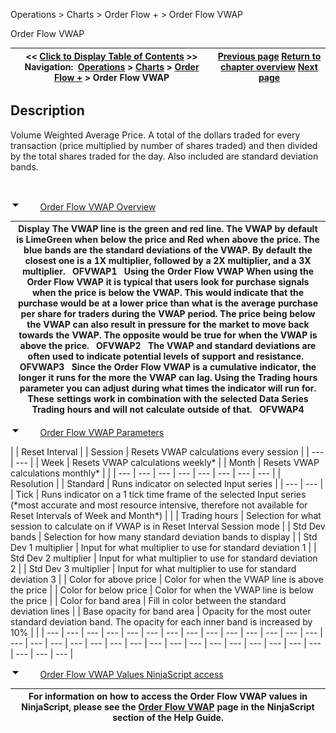 ﻿


Operations \> Charts \> Order Flow \+ \> Order Flow VWAP






















Order Flow VWAP







| \<\< [Click to Display Table of Contents](order_flow_vwap.md) \>\> **Navigation:**     [Operations](operations-1.md) \> [Charts](charts-1.md) \> [Order Flow \+](order_flow_plus-1.md) \> Order Flow VWAP | [Previous page](order_flow_cumulative_delta-1.md) [Return to chapter overview](order_flow_plus-1.md) [Next page](order_flow_volume_profile-1.md) |
| --- | --- |














## Description
Volume Weighted Average Price. A total of the dollars traded for every transaction (price multiplied by number of shares traded) and then divided by the total shares traded for the day. Also included are standard deviation bands.


 


![tog_minus](tog_minus-1.gif)        [Order Flow VWAP Overview](javascript:HMToggle('toggle','OrderFlowVWAPOverview','OrderFlowVWAPOverview_ICON'))




| Display The VWAP line is the green and red line. The VWAP by default is LimeGreen when below the price and Red when above the price. The blue bands are the standard deviations of the VWAP. By default the closest one is a 1X multiplier, followed by a 2X multiplier, and a 3X multiplier.   OFVWAP1   Using the Order Flow VWAP When using the Order Flow VWAP it is typical that users look for purchase signals when the price is below the VWAP. This would indicate that the purchase would be at a lower price than what is the average purchase per share for traders during the VWAP period. The price being below the VWAP can also result in pressure for the market to move back towards the VWAP. The opposite would be true for when the VWAP is above the price.   OFVWAP2   The VWAP and standard deviations are often used to indicate potential levels of support and resistance.   OFVWAP3   Since the Order Flow VWAP is a cumulative indicator, the longer it runs for the more the VWAP can lag. Using the Trading hours parameter you can adjust during what times the indicator will run for. These settings work in combination with the selected Data Series Trading hours and will not calculate outside of that.    OFVWAP4 |
| --- |



![tog_minus](tog_minus-1.gif)        [Order Flow VWAP Parameters](javascript:HMToggle('toggle','OrderFlowVWAPParameters','OrderFlowVWAPParameters_ICON'))




| | Reset Interval | | Session | Resets VWAP calculations every session | | --- | --- | | Week | Resets VWAP calculations weekly\* | | Month | Resets VWAP calculations monthly\* | | | --- | --- | --- | --- | --- | --- | --- | --- | | Resolution | | Standard | Runs indicator on selected Input series | | --- | --- | | Tick | Runs indicator on a 1 tick time frame of the selected Input series (\*most accurate and most resource intensive, therefore not available for Reset Intervals of Week and Month\*) | | | Trading hours | Selection for what session to calculate on if VWAP is in Reset Interval Session mode | | Std Dev bands | Selection for how many standard deviation bands to display | | Std Dev 1 multiplier | Input for what multiplier to use for standard deviation 1 | | Std Dev 2 multiplier | Input for what multiplier to use for standard deviation 2 | | Std Dev 3 multiplier | Input for what multiplier to use for standard deviation 3 | | Color for above price | Color for when the VWAP line is above the price | | Color for below price | Color for when the VWAP line is below the price | | Color for band area | Fill in color between the standard deviation lines | | Base opacity for band area | Opacity for the most outer standard deviation band. The opacity for each inner band is increased by 10% | |
| --- | --- | --- | --- | --- | --- | --- | --- | --- | --- | --- | --- | --- | --- | --- | --- | --- | --- | --- | --- | --- | --- | --- | --- | --- | --- | --- | --- | --- | --- | --- | --- | --- |



![tog_minus](tog_minus-1.gif)        [Order Flow VWAP Values NinjaScript access](javascript:HMToggle('toggle','OrderFlowVWAPValuesNINJASCRIPTaccess','OrderFlowVWAPValuesNINJASCRIPTaccess_ICON'))




| For information on how to access the Order Flow VWAP values in NinjaScript, please see the [Order Flow VWAP](order_flow_vwap2-1.md) page in the NinjaScript section of the Help Guide. |
| --- |










